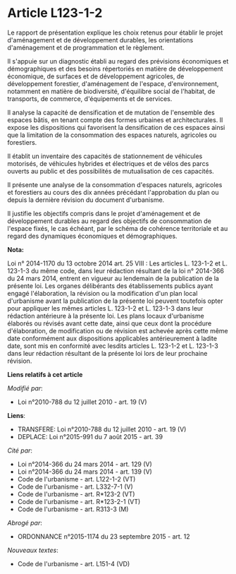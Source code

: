 # Article L123-1-2

Le rapport de présentation explique les choix retenus pour établir le projet d'aménagement et de développement durables, les
orientations d'aménagement et de programmation et le règlement. 

Il s'appuie sur un diagnostic établi au regard des prévisions économiques et démographiques et des besoins répertoriés en
matière de développement économique, de surfaces et de développement agricoles, de développement forestier, d'aménagement de
l'espace, d'environnement, notamment en matière de biodiversité, d'équilibre social de l'habitat, de transports, de commerce,
d'équipements et de services. 

Il analyse la capacité de densification et de mutation de l'ensemble des espaces bâtis, en tenant compte des formes urbaines
et architecturales. Il expose les dispositions qui favorisent la densification de ces espaces ainsi que la limitation de la
consommation des espaces naturels, agricoles ou forestiers. 

Il établit un inventaire des capacités de stationnement de véhicules motorisés, de véhicules hybrides et électriques et de
vélos des parcs ouverts au public et des possibilités de mutualisation de ces capacités. 

Il présente une analyse de la consommation d'espaces naturels, agricoles et forestiers au cours des dix années précédant
l'approbation du plan ou depuis la dernière révision du document d'urbanisme. 

Il justifie les objectifs compris dans le projet d'aménagement et de développement durables au regard des objectifs de
consommation de l'espace fixés, le cas échéant, par le schéma de cohérence territoriale et au regard des dynamiques
économiques et démographiques.

**Nota:**

Loi n° 2014-1170 du 13 octobre 2014 art. 25 VIII : Les articles L. 123-1-2 et L. 123-1-3 du même code, dans leur rédaction
résultant de la loi n° 2014-366 du 24 mars 2014, entrent en vigueur au lendemain de la publication de la présente loi. Les
organes délibérants des établissements publics ayant engagé l'élaboration, la révision ou la modification d'un plan local
d'urbanisme avant la publication de la présente loi peuvent toutefois opter pour appliquer les mêmes articles L. 123-1-2 et
L. 123-1-3 dans leur rédaction antérieure à la présente loi. Les plans locaux d'urbanisme élaborés ou révisés avant cette
date, ainsi que ceux dont la procédure d'élaboration, de modification ou de révision est achevée après cette même date
conformément aux dispositions applicables antérieurement à ladite date, sont mis en conformité avec lesdits articles L.
123-1-2 et L. 123-1-3 dans leur rédaction résultant de la présente loi lors de leur prochaine révision.

**Liens relatifs à cet article**

_Modifié par_:

  - Loi n°2010-788 du 12 juillet 2010 - art. 19 (V)

**Liens**:

  - TRANSFERE: Loi n°2010-788 du 12 juillet 2010 - art. 19 (V)
  - DEPLACE: Loi n°2015-991 du 7 août 2015 - art. 39

_Cité par_:

  - Loi n°2014-366 du 24 mars 2014 - art. 129 (V)
  - Loi n°2014-366 du 24 mars 2014 - art. 139 (V)
  - Code de l'urbanisme - art. L122-1-2 (VT)
  - Code de l'urbanisme - art. L332-7-1 (V)
  - Code de l'urbanisme - art. R*123-2 (VT)
  - Code de l'urbanisme - art. R*123-2-1 (VT)
  - Code de l'urbanisme - art. R313-3 (M)

_Abrogé par_:

  - ORDONNANCE n°2015-1174 du 23 septembre 2015 - art. 12

_Nouveaux textes_:

  - Code de l'urbanisme - art. L151-4 (VD)
